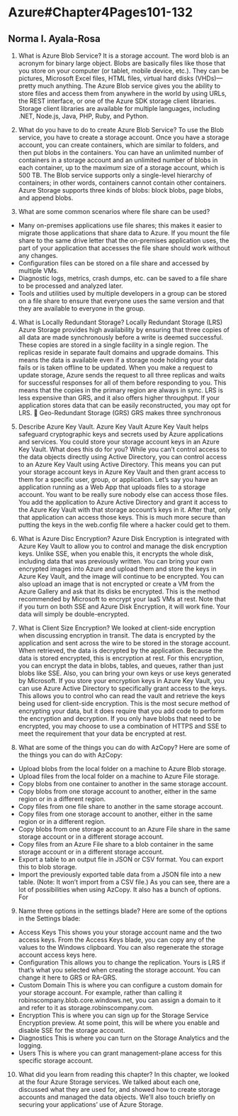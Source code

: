 # Azure#Chapter4Pages101-132

## Norma I. Ayala-Rosa

1. What is Azure Blob Service?
It is a storage account. The word blob is an acronym for binary large object. Blobs are basically files like those that you store on your computer (or tablet, mobile device, etc.). They can be pictures, Microsoft Excel files, HTML files, virtual hard disks (VHDs)—pretty much anything.
The Azure Blob service gives you the ability to store files and access them from anywhere in the world by using URLs, the REST interface, or one of the Azure SDK storage client libraries. Storage client libraries are available for multiple languages, including .NET, Node.js, Java, PHP, Ruby, and Python. 

2. What do you have to do to create Azure Blob Service?
To use the Blob service, you have to create a storage account. Once you have a storage account, you can create containers, which are similar to folders, and then put blobs in the containers. You can have an unlimited number of containers in a storage account and an unlimited number of blobs in each container, up to the maximum size of a storage account, which is 500 TB. The Blob service supports only a single-level hierarchy of containers; in other words, containers cannot contain other containers.
Azure Storage supports three kinds of blobs: block blobs, page blobs, and append blobs.

3. What are some common scenarios where file share can be used?
- Many on-premises applications use file shares; this makes it easier to migrate those applications that share data to Azure. If you mount the file share to the same drive letter that the on-premises application uses, the part of your application that accesses the file share should work without any changes.
- Configuration files can be stored on a file share and accessed by multiple VMs.
- Diagnostic logs, metrics, crash dumps, etc. can be saved to a file share to be processed and analyzed later.
- Tools and utilities used by multiple developers in a group can be stored on a file share to ensure that everyone uses the same version and that they are available to everyone in the group.

4. What is Locally Redundant Storage?
Locally Redundant Storage (LRS) Azure Storage provides high availability by ensuring that three copies of all data are made synchronously before a write is deemed successful. These copies are stored in a single facility in a single region. The replicas reside in separate fault domains and upgrade domains. This means the data is available even if a storage node holding your data fails or is taken offline to be updated.
When you make a request to update storage, Azure sends the request to all three replicas and waits for successful responses for all of them before responding to you. This means that the copies in the primary region are always in sync.
LRS is less expensive than GRS, and it also offers higher throughput. If your application stores data that can be easily reconstructed, you may opt for LRS.
 Geo-Redundant Storage (GRS) GRS makes three synchronous

5. Describe Azure Key Vault.
Azure Key Vault Azure Key Vault helps safeguard cryptographic keys and secrets used by Azure applications and services. You could store your storage account keys in an Azure Key Vault. What does this do for you? While you can’t control access to the data objects directly using Active Directory, you can control access to an Azure Key Vault using Active Directory. This means you can put your storage account keys in Azure Key Vault and then grant access to them for a specific user, group, or application.
Let’s say you have an application running as a Web App that uploads files to a storage account. You want to be really sure nobody else can access those files. You add the application to Azure Active Directory and grant it access to the Azure Key Vault with that storage account’s keys in it. After that, only that application can access those keys. This is much more secure than putting the keys in the web.config file where a hacker could get to them.

6. What is Azure Disc Encryption?
Azure Disk Encryption is integrated with Azure Key Vault to allow you to control and manage the disk encryption keys.
Unlike SSE, when you enable this, it encrypts the whole disk, including data that was previously written. You can bring your own encrypted images into Azure and upload them and store the keys in Azure Key Vault, and the image will continue to be encrypted. You can also upload an image that is not encrypted or create a VM from the Azure Gallery and ask that its disks be encrypted.
This is the method recommended by Microsoft to encrypt your IaaS VMs at rest. Note that if you turn on both SSE and Azure Disk Encryption, it will work fine. Your data will simply be double-encrypted.

7. What is Client Size Encryption?
We looked at client-side encryption when discussing encryption in transit. The data is encrypted by the application and sent across the wire to be stored in the storage account. When retrieved, the data is decrypted by the application. Because the data is stored encrypted, this is encryption at rest.
For this encryption, you can encrypt the data in blobs, tables, and queues, rather than just blobs like SSE. Also, you can bring your own keys or use keys generated by Microsoft. If you store your encryption keys in Azure Key Vault, you can use Azure Active Directory to specifically grant access to the keys. This allows you to control who can read the vault and retrieve the keys being used for client-side encryption.
This is the most secure method of encrypting your data, but it does require that you add code to perform the encryption and decryption. If you only have blobs that need to be encrypted, you may choose to use a combination of HTTPS and SSE to meet the requirement that your data be encrypted at rest.

8. What are some of the things you can do with AzCopy?
Here are some of the things you can do with AzCopy:
- Upload blobs from the local folder on a machine to Azure Blob storage.
- Upload files from the local folder on a machine to Azure File storage.
- Copy blobs from one container to another in the same storage account.
- Copy blobs from one storage account to another, either in the same region or in a different region.
- Copy files from one file share to another in the same storage account.
- Copy files from one storage account to another, either in the same region or in a different region.
- Copy blobs from one storage account to an Azure File share in the same storage account or in a different storage account.
- Copy files from an Azure File share to a blob container in the same storage account or in a different storage account.
- Export a table to an output file in JSON or CSV format. You can export this to blob storage.
- Import the previously exported table data from a JSON file into a new table. (Note: It won’t import from a CSV file.)
As you can see, there are a lot of possibilities when using AzCopy. It also has a bunch of options. For

9. Name three options in the settings blade?
Here are some of the options in the Settings blade:
- Access Keys This shows you your storage account name and the two access keys. From the Access Keys blade, you can copy any of the values to the Windows clipboard. You can also regenerate the storage account access keys here.
- Configuration This allows you to change the replication. Yours is LRS if that’s what you selected when creating the storage account. You can change it here to GRS or RA-GRS.
- Custom Domain This is where you can configure a custom domain for your storage account. For example, rather than calling it robinscompany.blob.core.windows.net, you can assign a domain to it and refer to it as storage.robinscompany.com.
- Encryption This is where you can sign up for the Storage Service Encryption preview. At some point, this will be where you enable and disable SSE for the storage account.
- Diagnostics This is where you can turn on the Storage Analytics and the logging.
- Users This is where you can grant management-plane access for this specific storage account.

10. What did you learn from reading this chapter?
In this chapter, we looked at the four Azure Storage services. We talked about each one, discussed what they are used for, and showed how to create storage accounts and managed the data objects. We’ll also touch briefly on securing your applications’ use of Azure Storage.
